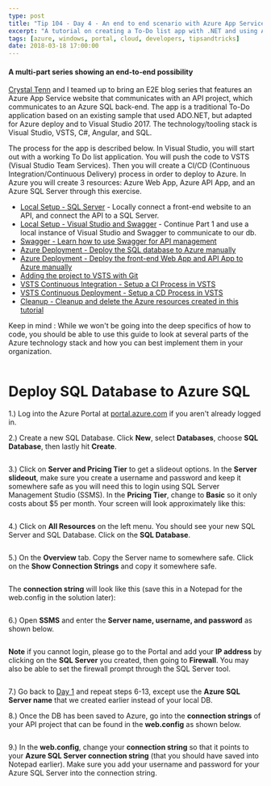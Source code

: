 ```yaml
---
type: post
title: "Tip 104 - Day 4 - An end to end scenario with Azure App Service, API Apps, SQL, VSTS and CI/CD"
excerpt: "A tutorial on creating a To-Do list app with .NET and using Azure App Service, API Apps, SQL, VSTS and CI/CD"
tags: [azure, windows, portal, cloud, developers, tipsandtricks]
date: 2018-03-18 17:00:00
---
```



#### A multi-part series showing an end-to-end possibility

[Crystal Tenn](https://www.linkedin.com/in/crystal-tenn-6a0b9b67/) and I teamed up to bring an E2E blog series that features an Azure App Service website that communicates with an API project, which communicates to an Azure SQL back-end. The app is a traditional To-Do application based on an existing sample that used ADO.NET, but adapted for Azure deploy and to Visual Studio 2017. The  technology/tooling stack is Visual Studio, VSTS, C#, Angular, and SQL. 

The process for the app is described below. In Visual Studio, you will start out with a working To Do list application. You will push the code to VSTS (Visual Studio Team Services). Then you will create a CI/CD (Continuous Integration/Continuous Delivery) process in order to deploy to Azure. In Azure you will create 3 resources: Azure Web App, Azure API App, and an Azure SQL Server through this exercise. 

* [Local Setup - SQL Server](http://www.michaelcrump.net/azure-tips-and-tricks101/) - Locally connect a front-end website to an API, and connect the API to a SQL Server. 
* [Local Setup - Visual Studio and Swagger](http://www.michaelcrump.net/azure-tips-and-tricks102/) - Continue Part 1 and use a local instance of Visual Studio and Swagger to communicate to our db.
* [Swagger - Learn how to use Swagger for API management](http://www.michaelcrump.net/azure-tips-and-tricks103/)
* [Azure Deployment - Deploy the SQL database to Azure manually](http://www.michaelcrump.net/azure-tips-and-tricks104/)
* [Azure Deployment - Deploy the front-end Web App and API App to Azure manually](http://www.michaelcrump.net/azure-tips-and-tricks105/)
* [Adding the project to VSTS with Git](http://www.michaelcrump.net/azure-tips-and-tricks107/) 
* [VSTS Continuous Integration - Setup a CI Process in VSTS](http://www.michaelcrump.net/azure-tips-and-tricks108/) 
* [VSTS Continuous Deployment - Setup a CD Process in VSTS](http://www.michaelcrump.net/azure-tips-and-tricks109/) 
* [Cleanup - Cleanup and delete the Azure resources created in this tutorial](http://www.michaelcrump.net/azure-tips-and-tricks110/)

Keep in mind : While we won't be going into the deep specifics of how to code, you should be able to use this guide to look at several parts of the Azure technology stack and how you can best implement them in your organization. 

<img :src="$withBase('/files/todolist-diagram.png')">


# Deploy SQL Database to Azure SQL

1.) Log into the Azure Portal at [portal.azure.com](https://portal.azure.com) if you aren't already logged in.

2.) Create a new SQL Database. Click **New**, select **Databases**, choose **SQL Database**, then lastly hit **Create**.

<img :src="$withBase('/files/e2e-01SelectSQLDBPortal.png')">

3.) Click on **Server and Pricing Tier** to get a slideout options. In the **Server slideout**, make sure you create a username and password and keep it somewhere safe as you will need this to login using SQL Server Management Studio (SSMS).  In the **Pricing Tier**, change to **Basic** so it only costs about $5 per month. Your screen will look approximately like this:

<img :src="$withBase('/files/e2e-02DBOptions.png')">

4.) Click on **All Resources** on the left menu. You should see your new SQL Server and SQL Database. Click on the **SQL Database**. 

<img :src="$withBase('/files/e2e-03AllResources.png')">

5.) On the **Overview** tab. Copy the Server name to somewhere safe. Click on the **Show Connection Strings**  and copy it somewhere safe.

<img :src="$withBase('/files/e2e-05DatabaseOverview.png')">

The **connection string** will look like this (save this in a Notepad for the web.config in the solution later):

<img :src="$withBase('/files/e2e-06ConnectionString.png')">

6.) Open **SSMS** and enter the **Server name, username, and password** as shown below. 

<img :src="$withBase('/files/e2e-07SSMS.png')">
      
**Note** if you cannot login, please go to the Portal and add your **IP address** by clicking on the **SQL Server** you created, then going to **Firewall**. You may also be able to set the firewall prompt through the SQL Server tool. 


<img :src="$withBase('/files/e2e-10.PNG')">

7.) Go back to [Day 1](tip101/) and repeat steps 6-13, except use the **Azure SQL Server name** that we created earlier instead of your local DB. 

8.) Once the DB has been saved to Azure, go into the **connection strings** of your API project that can be found in the **web.config** as shown below.

<img :src="$withBase('/files/e2e-webconfig.jpg')">

9.) In the **web.config**, change your **connection string** so that it points to your **Azure SQL Server connection string** (that you should have saved into Notepad earlier). Make sure you add your username and password for your Azure SQL Server into the connection string. 

<img :src="$withBase('/files/e2e-webconfig3.jpg')">

